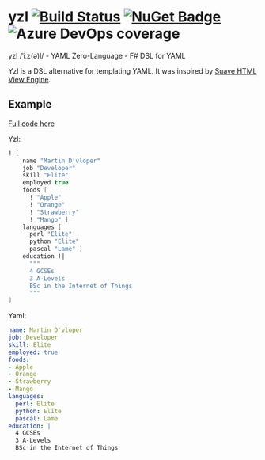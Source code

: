 # yzl [![Build Status](https://dev.azure.com/queil/yzl/_apis/build/status/queil.yzl?branchName=master)](https://dev.azure.com/queil/yzl/_build/latest?definitionId=2&branchName=master) [![NuGet Badge](https://buildstats.info/nuget/Yzl?includePreReleases=true)](https://www.nuget.org/packages/Yzl) ![Azure DevOps coverage](https://img.shields.io/azure-devops/coverage/queil/yzl/2)

yzl /ˈiːz(ə)l/ - YAML Zero-Language - F# DSL for YAML

Yzl is a DSL alternative for templating YAML. It was inspired by [Suave HTML View Engine](https://github.com/SuaveIO/suave/blob/master/src/Suave.Experimental/Html.fs).

## Example

[Full code here](tests/Example.fs) 

Yzl:

```fsharp
! [
    name "Martin D'vloper"
    job "Developer"
    skill "Elite"
    employed true
    foods [
      ! "Apple"
      ! "Orange"
      ! "Strawberry"
      ! "Mango" ]
    languages [
      perl "Elite"
      python "Elite"
      pascal "Lame" ]
    education !|
      """
      4 GCSEs
      3 A-Levels
      BSc in the Internet of Things
      """ 
]
```

Yaml:

```yaml
name: Martin D'vloper
job: Developer
skill: Elite
employed: true
foods:
- Apple
- Orange
- Strawberry
- Mango
languages:
  perl: Elite
  python: Elite
  pascal: Lame
education: |
  4 GCSEs
  3 A-Levels
  BSc in the Internet of Things
```
